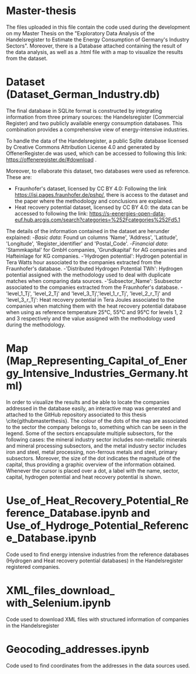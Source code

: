 # Master-thesis
The files uploaded in this file contain the code used during the development on my Master Thesis on the "Exploratory Data Analysis of the Handelsregister to Estimate the Energy Consumption of Germany's Industry Sectors". Moreover, there is a Database attached containing the result of the data analysis, as well as a .html file with a map to visualize the results from the dataset.

# Dataset (Dataset_German_Industry.db)
The final database in SQLite format is constructed by integrating information from three primary sources: the Handelsregister (Commercial Register) and two publicly available energy consumption databases. This combination provides a comprehensive view of energy-intensive industries. 

To handle the data of the Handelsregister, a public Sqlite database licensed by Creative Commons Attribution License 4.0 and generated by OffenerRegister.de was used, which can be accessed to following this link: https://offeneregister.de/#download .

Moreover, to ellaborate this dataset, two databases were used as reference. These are:
- Fraunhofer's dataset, licensed by CC BY 4.0: Following the link https://isi.pages.fraunhofer.de/pshp/, there is access to the dataset and the paper where the methodology and conclusions are explained.
- Heat recovery potential dataset, licensed by CC BY 4.0: the data can be accessed to following the link: https://s-eenergies-open-data-euf.hub.arcgis.com/search?categories=%252Fcategories%252Fd5.1

The details of the information contained in the dataset are herunder explained:
-*Basic data*: Found un columns 'Name', 'Address', 'Latitude', 'Longitude', 'Register_identifier' and 'Postal_Code'. 
-*Financial data*: 'Stammkapital' for GmbH companies, 'Grundkapital' for AG companies and Hafteinlage for KG companies.
-'Hydrogen potential': Hydrogen potential in Tera Watts hour associated to the companies extracted from the Fraunhofer's database.
-'Distributed Hydrogen Potential TWh': Hydrogen potential assigned with the methodology used to deal with duplicate matches when comparing data sources.
-'Subsector_Name': Ssubsector associated to the companies extracted from the Fraunhofer's database.
-'level_1_Tj', 'level_2_Tj' and 'level_3_Tj','level_1_r_Tj', 'level_2_r_Tj' and 'level_3_r_Tj': Heat recovery potential in Tera Joules associated to the companies when matching them with the heat recovery potential database when using as reference temperature 25°C, 55°C and 95°C for levels 1, 2 and 3 respectively and the value assigned with the methodology used during the methodology.

# Map (Map_Representing_Capital_of_Energy_Intensive_Industries_Germany.html)
In order to visualize the results and be able to locate the companies addressed in the database easily, an interactive map was generated and attached to the GitHub repository associated to this thesis \cite{githubmasterthesis}. The colour of the dots of the map are associated to the sector the company belongs to, something which can be seen in the legend. Some of the sectors encapsulate multiple subsectors, for the following cases: the mineral industry sector includes non-metallic minerals and mineral processing subsectors, and the metal industry sector includes iron and steel, metal processing, non-ferrous metals and steel, primary subsectors. Moreover, the size of the dot indicates the magnitude of the capital, thus providing a graphic overview of the information obtained. 
Whenever the cursor is placed over a dot, a label with the name, sector, capital, hydrogen potential and heat recovery potential is shown.

# Use_of_Heat_Recovery_Potential_Reference_Database.ipynb and Use_of_Hydroge_Potential_Reference_Database.ipynb
Code used to find energy intensive industries from the reference databases (Hydrogen and Heat recovery potential databases) in the Handelsregister registered companies.

# XML_files_download_ with_Selenium.ipynb
Code used to download XML files with structured information of companies in the Handelsregister

# Geocoding_addresses.ipynb
Code used to find coordinates from the addresses in the data sources used.

